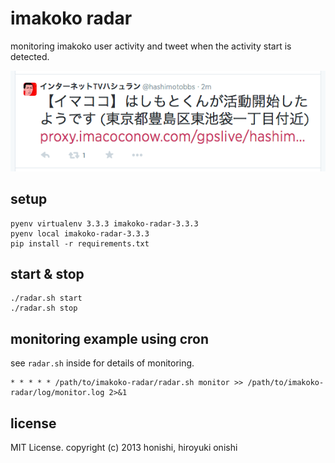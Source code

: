 imakoko radar
==
monitoring imakoko user activity and tweet when the activity start is detected.

![screenshot](./sample/screenshot.png)

setup
--
````
pyenv virtualenv 3.3.3 imakoko-radar-3.3.3
pyenv local imakoko-radar-3.3.3
pip install -r requirements.txt
````

start & stop
--
````
./radar.sh start
./radar.sh stop
````

monitoring example using cron
--
see `radar.sh` inside for details of monitoring.
````
* * * * * /path/to/imakoko-radar/radar.sh monitor >> /path/to/imakoko-radar/log/monitor.log 2>&1
````

license
--
MIT License.
copyright (c) 2013 honishi, hiroyuki onishi
